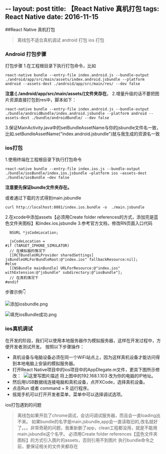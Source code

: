 --
layout: post
title: 【React Native 真机打包
tags: React Native
date: 2016-11-15
--

##React Native 真机打包
> 离线包不适合真机调试
> android 打包
> ios 打包


### Android 打包步骤 
打包步骤
1.在工程根目录下执行打包命令，比如
```
react-native bundle --entry-file index.android.js --bundle-output ./android/app/src/main/assets/index.android.jsbundle --platform android --assets-dest ./android/app/src/main/res/ --dev false
```
**注意:[./android/app/src/main/assets/]文件夹存在**。
2.增量升级的话不要把图片资源直接打包到res中，脚本如下：
```
react-native bundle --entry-file index.android.js --bundle-output ./bundle/androidBundle/index.android.jsbundle --platform android --assets-dest ./bundle/androidBundle/ --dev false
```
3.保证MainActivity.java中的setBundleAssetName与你的jsbundle文件名一致，比如.setBundleAssetName("index.android.jsbundle")就与我生成的资源名一致
 

### ios打包

1.使用终端在工程根目录下执行打包命令
``` 
react-native bundle --entry-file index.ios.js --bundle-output ./bundle/iosBundle/index.ios.jsbundle –platform ios –assets-dest ./bundle/iosBundle –dev false
```
**注意要先保证bundle文件夹存在。**

或者通过下载的方式得到main.jsbundle
 ```
curl http://localhost:8081/index.ios.bundle -o  ./main.jsbundle
```
2.在xcode中添加assets【必须用Create folder references的方式，添加完是蓝色文件夹图标】和index.ios.jsbundle
3.参考官方文档，修改RN页面入口代码

``` object-c
  NSURL *jsCodeLocation;

  jsCodeLocation =
#if (TARGET_IPHONE_SIMULATOR)
  // 在模拟器的情况下
  [[RCTBundleURLProvider sharedSettings] jsBundleURLForBundleRoot:@"index.ios" fallbackResource:nil];
#else
  [[NSBundle mainBundle] URLForResource:@"index.ios" withExtension:@"jsbundle" subdirectory:@"iosBundle"];
  // 在真机情况下
#endif  
```
步骤示例👇

![添加iosbundle.png](http://upload-images.jianshu.io/upload_images/1091358-af7bec1b8ff65a1e.png?imageMogr2/auto-orient/strip%7CimageView2/2/w/1240)



![填充iosBundle成功.png](http://upload-images.jianshu.io/upload_images/1091358-cfa1b1d7807fa4b9.png?imageMogr2/auto-orient/strip%7CimageView2/2/w/1240)


### ios真机调试

在开发的阶段，我们可以使用本地服务器作为模拟服务器，这样在开发过程中，方便开发者测试开发。
按照以下步骤操作：
*  真机设备与电脑设备必须在同一个WiFi站点上，因为这样真机设备才能访问得到本地电脑上安装的模拟服务器。
*  打开React Native项目中的ios项目中的AppDlegate.m文件，更具下图所示修改：
 ![这里写图片描述](http://upload-images.jianshu.io/upload_images/1091358-75315ab50dd7b939?imageMogr2/auto-orient/strip%7CimageView2/2/w/1240)
将上图中的192.168.1.103 改为你的电脑的IP地址。 
* 然后用USB数据线连接电脑和真机设备，点开XCode，选择真机设备。 
* 点击Run 或者 command + R 运行程序。 
* 摇晃手机可以打开开发者菜单，菜单中可以选择调试选项。

ios打包遇到的问题
>离线包如果开启了chrome调试，会访问调试服务器，而且会一直loading出不来。
如果bundle的名字是main.jsbundle,app会一直读取旧的,改名就好了。。。非常奇葩的问题，我重新删了app，clean工程都没用，就是不能用main.jsbundle这个名字。
必须用Create folder references【蓝色文件夹图标】的方式引入图片的assets，否则引用不到图片
执行bundle命令之前，要保证相关的文件夹都存在